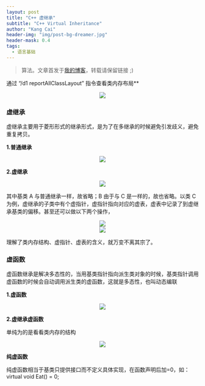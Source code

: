 ```yaml
---
layout: post
title: "C++ 虚继承"
subtitle: "C++ Virtual Inheritance"
author: "Kang Cai"
header-img: "img/post-bg-dreamer.jpg"
header-mask: 0.4
tags:
  - 语言基础
---
```


> 算法。文章首发于[我的博客](https://kangcai.github.io/2018/10/25/ml-overall-bayes/)，转载请保留链接 ;)

通过 “/d1 reportAllClassLayout” 指令查看类内存布局**

<center>
<img src="https://kangcai.github.io/img/in-post/post-lang/c0.PNG"/>
</center>

### 虚继承

虚继承主要用于菱形形式的继承形式，是为了在多继承的时候避免引发歧义，避免重复拷贝。

**1.普通继承**

<center>
<img src="https://kangcai.github.io/img/in-post/post-lang/c1.PNG"/>
</center>

**2.虚继承**

<center>
<img src="https://kangcai.github.io/img/in-post/post-lang/c2.PNG"/>
</center>

其中基类 A 与普通继承一样，故省略；B 由于与 C 是一样的，故也省略。以类 C 为例，虚继承的子类中有个虚指针，虚指针指向对应的虚表，虚表中记录了到虚继承基类的偏移。甚至还可以做以下两个操作，

<center>
<img src="https://kangcai.github.io/img/in-post/post-lang/c3.PNG"/>
</center>

<center>
<img src="https://kangcai.github.io/img/in-post/post-lang/c4.PNG"/>
</center>

理解了类内存结构、虚指针、虚表的含义，就万变不离其宗了。

### 虚函数

虚函数继承是解决多态性的，当用基类指针指向派生类对象的时候，基类指针调用虚函数的时候会自动调用派生类的虚函数，这就是多态性，也叫动态编联

**1.虚函数**
<center>
<img src="https://kangcai.github.io/img/in-post/post-lang/c5.PNG"/>
</center>

**2.虚继承虚函数**

单纯为的是看看类内存的结构

<center>
<img src="https://kangcai.github.io/img/in-post/post-lang/c6.PNG"/>
</center>

**纯虚函数**

纯虚函数相当于基类只提供接口而不定义具体实现，在函数声明后加=0，如：
virtual void Eat() = 0;